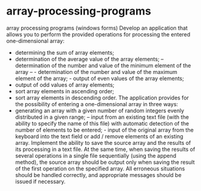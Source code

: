 # array-processing-programs
array processing programs (windows forms)
Develop an application that allows you to perform the provided operations for processing the entered one-dimensional array:
- determining the sum of array elements;
- determination of the average value of the array elements;
– determination of the number and value of the minimum element of the array – - determination of the number and value of the maximum element of the array; - output of even values of the array elements;
- output of odd values of array elements;
- sort array elements in ascending order;
- sort array elements in descending order.
The application provides for the possibility of entering a one-dimensional array in three ways:
- generating an array with a given number of random integers evenly distributed in a given range;
– input from an existing text file (with the ability to specify the name of this file) with automatic detection of the number of elements to be entered; - input of the original array from the keyboard into the text field or
add / remove elements of an existing array.
Implement the ability to save the source array and the results of its processing in a text file. At the same time, when saving the results of several operations in a single file sequentially (using the append method), the source array should be output only when saving the result of the first operation
on the specified array.
All erroneous situations should be handled correctly,
and appropriate messages should be issued if necessary.
